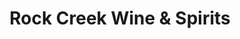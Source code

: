 ---
title: "Rock Creek Wine & Spirits"
url: /little-rock/rock-creek-wine-and-spirits/
shop: alcohol
---